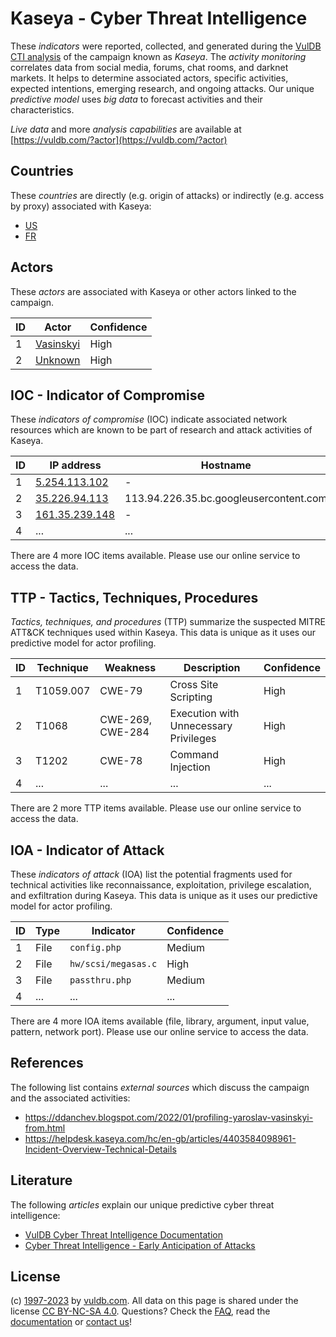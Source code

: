 # Kaseya - Cyber Threat Intelligence

These _indicators_ were reported, collected, and generated during the [VulDB CTI analysis](https://vuldb.com/?kb.cti) of the campaign known as _Kaseya_. The _activity monitoring_ correlates data from social media, forums, chat rooms, and darknet markets. It helps to determine associated actors, specific activities, expected intentions, emerging research, and ongoing attacks. Our unique _predictive model_ uses _big data_ to forecast activities and their characteristics.

_Live data_ and more _analysis capabilities_ are available at [https://vuldb.com/?actor](https://vuldb.com/?actor)

## Countries

These _countries_ are directly (e.g. origin of attacks) or indirectly (e.g. access by proxy) associated with Kaseya:

* [US](https://vuldb.com/?country.us)
* [FR](https://vuldb.com/?country.fr)

## Actors

These _actors_ are associated with Kaseya or other actors linked to the campaign.

ID | Actor | Confidence
-- | ----- | ----------
1 | [Vasinskyi](https://vuldb.com/?actor.vasinskyi) | High
2 | [Unknown](https://vuldb.com/?actor.unknown) | High

## IOC - Indicator of Compromise

These _indicators of compromise_ (IOC) indicate associated network resources which are known to be part of research and attack activities of Kaseya.

ID | IP address | Hostname | Actor | Confidence
-- | ---------- | -------- | ----- | ----------
1 | [5.254.113.102](https://vuldb.com/?ip.5.254.113.102) | - | [Vasinskyi](https://vuldb.com/?actor.vasinskyi) | High
2 | [35.226.94.113](https://vuldb.com/?ip.35.226.94.113) | 113.94.226.35.bc.googleusercontent.com | [Unknown](https://vuldb.com/?actor.unknown) | Medium
3 | [161.35.239.148](https://vuldb.com/?ip.161.35.239.148) | - | [Unknown](https://vuldb.com/?actor.unknown) | High
4 | ... | ... | ... | ...

There are 4 more IOC items available. Please use our online service to access the data.

## TTP - Tactics, Techniques, Procedures

_Tactics, techniques, and procedures_ (TTP) summarize the suspected MITRE ATT&CK techniques used within Kaseya. This data is unique as it uses our predictive model for actor profiling.

ID | Technique | Weakness | Description | Confidence
-- | --------- | -------- | ----------- | ----------
1 | T1059.007 | CWE-79 | Cross Site Scripting | High
2 | T1068 | CWE-269, CWE-284 | Execution with Unnecessary Privileges | High
3 | T1202 | CWE-78 | Command Injection | High
4 | ... | ... | ... | ...

There are 2 more TTP items available. Please use our online service to access the data.

## IOA - Indicator of Attack

These _indicators of attack_ (IOA) list the potential fragments used for technical activities like reconnaissance, exploitation, privilege escalation, and exfiltration during Kaseya. This data is unique as it uses our predictive model for actor profiling.

ID | Type | Indicator | Confidence
-- | ---- | --------- | ----------
1 | File | `config.php` | Medium
2 | File | `hw/scsi/megasas.c` | High
3 | File | `passthru.php` | Medium
4 | ... | ... | ...

There are 4 more IOA items available (file, library, argument, input value, pattern, network port). Please use our online service to access the data.

## References

The following list contains _external sources_ which discuss the campaign and the associated activities:

* https://ddanchev.blogspot.com/2022/01/profiling-yaroslav-vasinskyi-from.html
* https://helpdesk.kaseya.com/hc/en-gb/articles/4403584098961-Incident-Overview-Technical-Details

## Literature

The following _articles_ explain our unique predictive cyber threat intelligence:

* [VulDB Cyber Threat Intelligence Documentation](https://vuldb.com/?kb.cti)
* [Cyber Threat Intelligence - Early Anticipation of Attacks](https://www.scip.ch/en/?labs.20201022)

## License

(c) [1997-2023](https://vuldb.com/?kb.changelog) by [vuldb.com](https://vuldb.com/?kb.about). All data on this page is shared under the license [CC BY-NC-SA 4.0](https://creativecommons.org/licenses/by-nc-sa/4.0/). Questions? Check the [FAQ](https://vuldb.com/?kb.faq), read the [documentation](https://vuldb.com/?kb) or [contact us](https://vuldb.com/?contact)!
